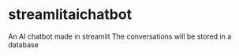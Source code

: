 # streamlitaichatbot
An AI chatbot made in streamlit
The conversations will be stored in a database
